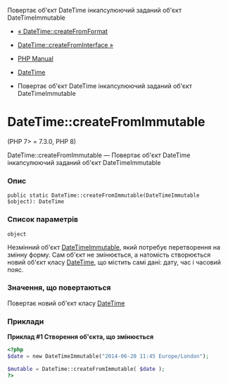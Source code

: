 Повертає об'єкт DateTime інкапсулюючий заданий об'єкт DateTimeImmutable

-   [« DateTime::createFromFormat](datetime.createfromformat.html)
    
-   [DateTime::createFromInterface »](datetime.createfrominterface.html)
    
-   [PHP Manual](index.html)
    
-   [DateTime](class.datetime.html)
    
-   Повертає об'єкт DateTime інкапсулюючий заданий об'єкт DateTimeImmutable
    

# DateTime::createFromImmutable

(PHP 7> = 7.3.0, PHP 8)

DateTime::createFromImmutable — Повертає об'єкт DateTime інкапсулюючий заданий об'єкт DateTimeImmutable

### Опис

```methodsynopsis
public static DateTime::createFromImmutable(DateTimeImmutable $object): DateTime
```

### Список параметрів

`object`

Незмінний об'єкт [DateTimeImmutable](class.datetimeimmutable.html), який потребує перетворення на змінну форму. Сам об'єкт не змінюється, а натомість створюється новий об'єкт класу [DateTime](class.datetime.html), що містить самі дані: дату, час і часовий пояс.

### Значення, що повертаються

Повертає новий об'єкт класу [DateTime](class.datetime.html)

### Приклади

**Приклад #1 Створення об'єкта, що змінюється**

```php
<?php
$date = new DateTimeImmutable("2014-06-20 11:45 Europe/London");

$mutable = DateTime::createFromImmutable( $date );
?>
```